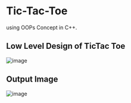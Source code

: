 # Tic-Tac-Toe
using OOPs Concept in C++.
## Low Level Design of TicTac Toe
![image](https://github.com/gurjaranchal/Tic-Tac-Toe/assets/92621125/672205e1-1d30-44e2-8028-a9c688b9433c)
## Output Image
![image](https://github.com/gurjaranchal/Tic-Tac-Toe/assets/92621125/20cea890-8d00-4e0c-ba1d-21195717c1a8)
